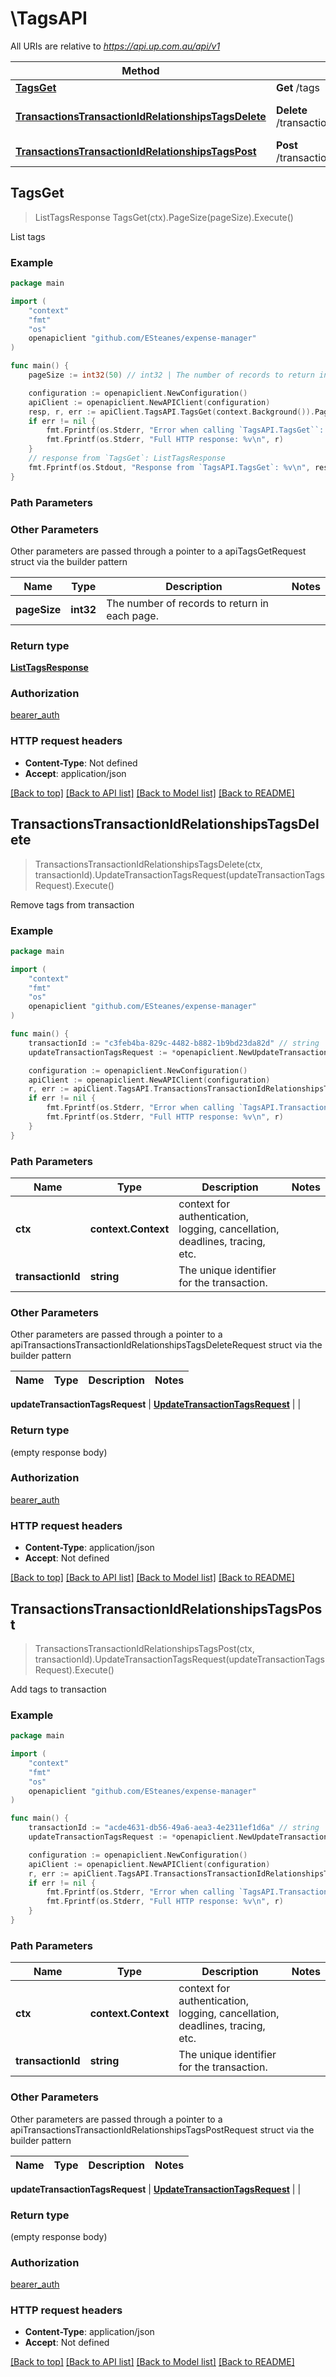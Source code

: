 # \TagsAPI

All URIs are relative to *https://api.up.com.au/api/v1*

Method | HTTP request | Description
------------- | ------------- | -------------
[**TagsGet**](TagsAPI.md#TagsGet) | **Get** /tags | List tags
[**TransactionsTransactionIdRelationshipsTagsDelete**](TagsAPI.md#TransactionsTransactionIdRelationshipsTagsDelete) | **Delete** /transactions/{transactionId}/relationships/tags | Remove tags from transaction
[**TransactionsTransactionIdRelationshipsTagsPost**](TagsAPI.md#TransactionsTransactionIdRelationshipsTagsPost) | **Post** /transactions/{transactionId}/relationships/tags | Add tags to transaction



## TagsGet

> ListTagsResponse TagsGet(ctx).PageSize(pageSize).Execute()

List tags



### Example

```go
package main

import (
	"context"
	"fmt"
	"os"
	openapiclient "github.com/ESteanes/expense-manager"
)

func main() {
	pageSize := int32(50) // int32 | The number of records to return in each page.  (optional)

	configuration := openapiclient.NewConfiguration()
	apiClient := openapiclient.NewAPIClient(configuration)
	resp, r, err := apiClient.TagsAPI.TagsGet(context.Background()).PageSize(pageSize).Execute()
	if err != nil {
		fmt.Fprintf(os.Stderr, "Error when calling `TagsAPI.TagsGet``: %v\n", err)
		fmt.Fprintf(os.Stderr, "Full HTTP response: %v\n", r)
	}
	// response from `TagsGet`: ListTagsResponse
	fmt.Fprintf(os.Stdout, "Response from `TagsAPI.TagsGet`: %v\n", resp)
}
```

### Path Parameters



### Other Parameters

Other parameters are passed through a pointer to a apiTagsGetRequest struct via the builder pattern


Name | Type | Description  | Notes
------------- | ------------- | ------------- | -------------
 **pageSize** | **int32** | The number of records to return in each page.  | 

### Return type

[**ListTagsResponse**](ListTagsResponse.md)

### Authorization

[bearer_auth](../README.md#bearer_auth)

### HTTP request headers

- **Content-Type**: Not defined
- **Accept**: application/json

[[Back to top]](#) [[Back to API list]](../README.md#documentation-for-api-endpoints)
[[Back to Model list]](../README.md#documentation-for-models)
[[Back to README]](../README.md)


## TransactionsTransactionIdRelationshipsTagsDelete

> TransactionsTransactionIdRelationshipsTagsDelete(ctx, transactionId).UpdateTransactionTagsRequest(updateTransactionTagsRequest).Execute()

Remove tags from transaction



### Example

```go
package main

import (
	"context"
	"fmt"
	"os"
	openapiclient "github.com/ESteanes/expense-manager"
)

func main() {
	transactionId := "c3feb4ba-829c-4482-b882-1b9bd23da82d" // string | The unique identifier for the transaction. 
	updateTransactionTagsRequest := *openapiclient.NewUpdateTransactionTagsRequest([]openapiclient.TagInputResourceIdentifier{*openapiclient.NewTagInputResourceIdentifier("Type_example", "Id_example")}) // UpdateTransactionTagsRequest |  (optional)

	configuration := openapiclient.NewConfiguration()
	apiClient := openapiclient.NewAPIClient(configuration)
	r, err := apiClient.TagsAPI.TransactionsTransactionIdRelationshipsTagsDelete(context.Background(), transactionId).UpdateTransactionTagsRequest(updateTransactionTagsRequest).Execute()
	if err != nil {
		fmt.Fprintf(os.Stderr, "Error when calling `TagsAPI.TransactionsTransactionIdRelationshipsTagsDelete``: %v\n", err)
		fmt.Fprintf(os.Stderr, "Full HTTP response: %v\n", r)
	}
}
```

### Path Parameters


Name | Type | Description  | Notes
------------- | ------------- | ------------- | -------------
**ctx** | **context.Context** | context for authentication, logging, cancellation, deadlines, tracing, etc.
**transactionId** | **string** | The unique identifier for the transaction.  | 

### Other Parameters

Other parameters are passed through a pointer to a apiTransactionsTransactionIdRelationshipsTagsDeleteRequest struct via the builder pattern


Name | Type | Description  | Notes
------------- | ------------- | ------------- | -------------

 **updateTransactionTagsRequest** | [**UpdateTransactionTagsRequest**](UpdateTransactionTagsRequest.md) |  | 

### Return type

 (empty response body)

### Authorization

[bearer_auth](../README.md#bearer_auth)

### HTTP request headers

- **Content-Type**: application/json
- **Accept**: Not defined

[[Back to top]](#) [[Back to API list]](../README.md#documentation-for-api-endpoints)
[[Back to Model list]](../README.md#documentation-for-models)
[[Back to README]](../README.md)


## TransactionsTransactionIdRelationshipsTagsPost

> TransactionsTransactionIdRelationshipsTagsPost(ctx, transactionId).UpdateTransactionTagsRequest(updateTransactionTagsRequest).Execute()

Add tags to transaction



### Example

```go
package main

import (
	"context"
	"fmt"
	"os"
	openapiclient "github.com/ESteanes/expense-manager"
)

func main() {
	transactionId := "acde4631-db56-49a6-aea3-4e2311ef1d6a" // string | The unique identifier for the transaction. 
	updateTransactionTagsRequest := *openapiclient.NewUpdateTransactionTagsRequest([]openapiclient.TagInputResourceIdentifier{*openapiclient.NewTagInputResourceIdentifier("Type_example", "Id_example")}) // UpdateTransactionTagsRequest |  (optional)

	configuration := openapiclient.NewConfiguration()
	apiClient := openapiclient.NewAPIClient(configuration)
	r, err := apiClient.TagsAPI.TransactionsTransactionIdRelationshipsTagsPost(context.Background(), transactionId).UpdateTransactionTagsRequest(updateTransactionTagsRequest).Execute()
	if err != nil {
		fmt.Fprintf(os.Stderr, "Error when calling `TagsAPI.TransactionsTransactionIdRelationshipsTagsPost``: %v\n", err)
		fmt.Fprintf(os.Stderr, "Full HTTP response: %v\n", r)
	}
}
```

### Path Parameters


Name | Type | Description  | Notes
------------- | ------------- | ------------- | -------------
**ctx** | **context.Context** | context for authentication, logging, cancellation, deadlines, tracing, etc.
**transactionId** | **string** | The unique identifier for the transaction.  | 

### Other Parameters

Other parameters are passed through a pointer to a apiTransactionsTransactionIdRelationshipsTagsPostRequest struct via the builder pattern


Name | Type | Description  | Notes
------------- | ------------- | ------------- | -------------

 **updateTransactionTagsRequest** | [**UpdateTransactionTagsRequest**](UpdateTransactionTagsRequest.md) |  | 

### Return type

 (empty response body)

### Authorization

[bearer_auth](../README.md#bearer_auth)

### HTTP request headers

- **Content-Type**: application/json
- **Accept**: Not defined

[[Back to top]](#) [[Back to API list]](../README.md#documentation-for-api-endpoints)
[[Back to Model list]](../README.md#documentation-for-models)
[[Back to README]](../README.md)

